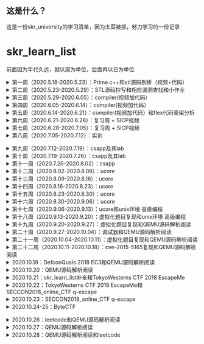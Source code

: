 ## 这是什么？

这是一份skr_university的学习清单，因为太菜被抓，努力学习的一份记录

# skr_learn_list

前面因为年代久远，就以周为单位，后面再以日为单位

<details>
<summary>第一周（2020.5.18-2020.5.23）：Prime c++和stl源码剖析（视频+代码）</summary>

+ [x] Prime c++：第一章到第六章

  前面和prime c没什么太大的区别，就暂且不进行记录

+ [x] stl源码剖析

  STL是C++标准库的一部分，占据了大部分的比例。STL借助模板把常用的数据结构及其算法都实现了一遍，且做到了数据结构和算法的分离。

  + [视频总结](https://github.com/tina2114/Sakura_University/blob/master/%E7%AC%AC%E4%B8%80%E8%87%B3%E4%BA%8C%E5%91%A8/README.md)

    六大组件：

    1. 容器：

       序列容器 + 关联式容器

    2. 算法：

       sort，search，copy，erase，for_each，unique

    3. 迭代器：

       广义指针，使得算法能独立于容器

    4. 仿函数：

       泛化算法

    5. 配置器

       为容器提供空间配置和释放，对象构造和析构的服务

    6. 配接器

       将一种容器修饰为功能不同的另一种容器。例如deque，在此基础上禁用一些deque的功能实现队列和栈，这就是一种配接器。

  + [源码抄写](https://github.com/tina2114/Sakura_University/tree/master/%E7%AC%AC%E4%B8%80%E8%87%B3%E4%BA%8C%E5%91%A8)

    </details>

<details>
<summary>第二周（2020.5.23-2020.5.29）：STL源码抄写和相应漏洞查找和小作业</summary>

+ [x] [STL源码抄写](https://github.com/tina2114/Sakura_University/tree/master/%E7%AC%AC%E4%B8%80%E8%87%B3%E4%BA%8C%E5%91%A8)

+ [x] [相应漏洞查找](https://github.com/tina2114/Sakura_University/tree/master/%E7%AC%AC%E4%B8%80%E8%87%B3%E4%BA%8C%E5%91%A8/%E6%80%9D%E8%80%83%E9%A2%98%E4%B8%80)

  erase的处理不当，造成的浅拷贝

+ [x] [小作业](https://github.com/tina2114/Sakura_University/blob/master/%E7%AC%AC%E4%B8%80%E8%87%B3%E4%BA%8C%E5%91%A8/%E6%B5%8B%E8%AF%95%E9%A2%98/zhz_2.md)

  </details>

<details>
<summary>第三周（2020.5.29-2020.6.05）：compiler(视频加代码）</summary>

+ [x] [Lexer-词法分析](https://github.com/tina2114/Sakura_University/tree/master/%E7%AC%AC%E4%B8%89%E8%87%B3%E5%85%AB%E5%91%A8/PA2)

  主要编写符合cool语法的正则表达式的匹配规则，通过正则匹配对应的字符串，返回token

+ [x] [Parser-语法分析](https://github.com/tina2114/Sakura_University/tree/master/%E7%AC%AC%E4%B8%89%E8%87%B3%E5%85%AB%E5%91%A8/PA3)

  构建一个AST抽象语法树，但是其只是token的组合，还需要进行处理

  </details>

<details>
<summary>第四周（2020.6.05-2020.6.14）：compiler(视频加代码）</summary>

+ [x] [Semant-语义分析](https://github.com/tina2114/Sakura_University/tree/master/%E7%AC%AC%E4%B8%89%E8%87%B3%E5%85%AB%E5%91%A8/PA4)

  对Parser构成的AST抽象语法树进行二次处理，设定Environment(建立各种符号表)来约束各个类，方法的作用域

+ [ ] Code generator-代码生成

  1.计算继承图

  2.以深度优先的顺序将标签分配给所有类

  3.确定每个类的属性，临时对象和调度表的布局

  4.为全局数据生成代码：常量，调度表，...

  5.为每个功能生成代码

  </details>

<details>
<summary>第五周（2020.6.14-2020.6.21）：compiler(视频加代码）和flex代码骨架分析</summary>

+ [ ] Code generator-代码生成

  未完成，学不懂了......

+ [x] [flex代码骨架分析](https://github.com/tina2114/Sakura_University/blob/master/%E7%AC%AC%E4%B8%89%E8%87%B3%E5%85%AB%E5%91%A8/lexer%E4%BB%A3%E7%A0%81%E9%AA%A8%E6%9E%B6%E6%95%B4%E7%90%86.md)

  </details>

<details>
<summary>第六周（2020.6.21-2020.6.28）：复习周 + SICP视频</summary>

+ [x] SICP视频

  一直看到了P4（复合函数）

  </details>

<details>
<summary>第七周（2020.6.28-2020.7.05）：复习周 + SICP视频</summary>

+ [x] SICP视频

  看到了P6（符号化求导程序）

  </details>

<details>
<summary>第八周（2020.7.05-2020.7.12）：实训</summary>

​	写疫情实时监控系统去了......

​	</details>

<details>
<summary>第九周（2020.7.12-2020.7.19）：csapp及其lab</summary>

+ [x] csapp：第一章到第三章

+ [x] csapp-lab：lab1到lab3

  [lab1](https://github.com/tina2114/Sakura_University/tree/master/%E7%AC%AC%E4%B9%9D%E8%87%B3%E5%8D%81%E5%91%A8/csapp_lab/datalab)：Data lab

  使用<<，>>，^，&此类基本操作数实现取反，三位运算符，比较整数大小，浮点数转换等操作

  [lab2](https://github.com/tina2114/Sakura_University/tree/master/%E7%AC%AC%E4%B9%9D%E8%87%B3%E5%8D%81%E5%91%A8/csapp_lab/bomb)：Bomb lab

  一些简单的汇编，还算简单，唯独parse_6需要看出链表结构。还在parse_4中存在一处隐藏关卡

  lab3：Attack lab

  入门pwn

  </details>

<details>
<summary>第十周（2020.7.19-2020.7.26）：csapp及其lab</summary>

+ [x] csapp-lab：lab4到lab7

  [lab4](https://github.com/tina2114/Sakura_University/tree/master/%E7%AC%AC%E4%B9%9D%E8%87%B3%E5%8D%81%E5%91%A8/csapp_lab/archlab)：Arch lab

  与X86-64指令集相似的Y86-64指令集的学习，以及立即数的加入，优化。

  [lab5](https://github.com/tina2114/Sakura_University/tree/master/%E7%AC%AC%E4%B9%9D%E8%87%B3%E5%8D%81%E5%91%A8/csapp_lab/cachelab)：Cache lab

  自行模拟一个cache，来达到高速缓存的作用。

  [lab6](https://github.com/tina2114/Sakura_University/tree/master/%E7%AC%AC%E4%B9%9D%E8%87%B3%E5%8D%81%E5%91%A8/csapp_lab/shlab-handout)：Shell lab

  实现一个简易的linux里的shell

  [lab7](https://github.com/tina2114/Sakura_University/tree/master/%E7%AC%AC%E4%B9%9D%E8%87%B3%E5%8D%81%E5%91%A8/csapp_lab/malloclab)：Malloc lab

  实现一个简易的glibc的堆块回收

  </details>

<details>
<summary>第十一周（2020.7.26-2020.8.02）：csapp</summary>

+ [x] csapp：看到最后一章并发编程

+ [ ] csapp-lab：proxy lab

  未完成

  </details>

<details>
<summary>第十二周（2020.8.02-2020.8.09）：ucore</summary>

+ [x] ucore-lab：lab1到lab2

  [lab1](https://github.com/tina2114/Sakura_University/tree/master/%E7%AC%AC%E5%8D%81%E4%B8%80%E8%87%B3%E5%8D%81%E5%85%AD%E5%91%A8/LAB%201)：

  启动操作系统的bootloader，操作系统如何加载到内存

  [lab2](https://github.com/tina2114/Sakura_University/tree/master/%E7%AC%AC%E5%8D%81%E4%B8%80%E8%87%B3%E5%8D%81%E5%85%AD%E5%91%A8/LAB%202)：

  first-fit连续物理内存分配，寻找虚拟地址对应的页表项

  </details>

<details>
<summary>第十三周（2020.8.09-2020.8.16）：ucore</summary>

+ [x] ucore-lab：lab3到lab5

  [lab3](https://github.com/tina2114/Sakura_University/tree/master/%E7%AC%AC%E5%8D%81%E4%B8%80%E8%87%B3%E5%8D%81%E5%85%AD%E5%91%A8/LAB%203)：虚拟内存管理

  页表机制，换出机制，缺页故障处理

  [lab4](https://github.com/tina2114/Sakura_University/tree/master/%E7%AC%AC%E5%8D%81%E4%B8%80%E8%87%B3%E5%8D%81%E5%85%AD%E5%91%A8/LAB%204)：内核线程管理

  建立内核线程的关键信息

  [lab5](https://github.com/tina2114/Sakura_University/tree/master/%E7%AC%AC%E5%8D%81%E4%B8%80%E8%87%B3%E5%8D%81%E5%85%AD%E5%91%A8/LAB%205)：用户进程管理

  （创建，执行，切换，结束）

  </details>

<details>
<summary>第十四周（2020.8.16-2020.8.23）：ucore</summary>

+ [x] ucore-lab：lab6到lab7

  [lab6](https://github.com/tina2114/Sakura_University/tree/master/%E7%AC%AC%E5%8D%81%E4%B8%80%E8%87%B3%E5%8D%81%E5%85%AD%E5%91%A8/LAB%206)：进程调度

  进程一共三个状态，等待，就绪，运行，RR调度算法，Stride Scheduling调度算法

  [lab7](https://github.com/tina2114/Sakura_University/tree/master/%E7%AC%AC%E5%8D%81%E4%B8%80%E8%87%B3%E5%8D%81%E5%85%AD%E5%91%A8/LAB%207)：同步互斥

  内核级信号量的实现，哲学家就餐问题

  </details>

<details>
<summary>第十五周（2020.8.23-2020.8.30）：ucore</summary>

+ [x] ucore-lab：lab8

  [lab8](https://github.com/tina2114/Sakura_University/tree/master/%E7%AC%AC%E5%8D%81%E4%B8%80%E8%87%B3%E5%8D%81%E5%85%AD%E5%91%A8/LAB%208)：文件系统

  VFS结构，文件控制块，读文件操作的实现

  </details>

<details>
<summary>第十六周（2020.8.30-2020.9.06）：ucore</summary>

+ [x] ucore-lab拓展：lab1拓展到lab4拓展

  lab1拓展：

  1. 从用户态切换到内核态的函数

     利用int指令产生软中断，再恢复esp

  2. 内核态到用户态的互相切换

     内核态到用户态需要先获取真正的ebp和esp，再抬栈伪造esp和ss

     用户态到内核态需要先把内核态上除了ss和esp的内容全复制到原先用户态的栈上，这是为了中断返回后能够正常执行原先被打断的程序。将伪造的栈上的段寄存器进行修改，使其指向DPL为0的相应段描述符

  lab2拓展：伙伴系统分配算法

  ​	设计一个二叉树的树状结构，根节点的内存空间最大，每一层的内存空间都是上一层的一半，用户要求size大小的内存块时，会先判断是否是2的倍数，不是就向上取整，在二叉树里匹配，分配。

  在释放内存块时，会依次进行判断临近节点和父节点是否空闲，是就依次合并。

  lab3拓展：实现识别dirty bit的 extended clock页替换算法

  ​	与LRU算法类似，不过......如果真要实现的话，应该得对这个ucore进行大魔改，所以就进行了简易的实现

  lab4拓展：无拓展

  </details>

<details>
<summary>第十七周（2020.9.06-2020.9.13）：ucore和unix环境 高级编程</summary>

+ [x] ucore-lab拓展：lab5拓展到lab6拓展

  lab5拓展：实现COW机制

  ​	写时复制，只有在进行写操作的时候才分配新的物理页

  lab6拓展：CFS调度算法

  ​	主要是简化了virutime中的运行周期 * 1024 / 进程权重，转而变成 1024 / 进程权重，因为ucore本身设计是基于时间片的调度，运行周期并未在ucore中定义

+ [x] unix环境高级编程：看到第五章

  </details>

<details>
<summary>第十八周（2020.9.13-2020.9.20）：虚拟化题目复现和unix环境 高级编程</summary>

+ [x] [CONFidence ctf 2020 kvm](https://github.com/tina2114/Sakura_University/tree/master/%E5%A4%96%E5%8D%A1%E8%B5%9B/CONFidence%20ctf%202020)：

  1. 这题算不上真正的虚拟化，在程序里分配了一块区域来模拟
  2. 漏洞点主要出现在分配出来的栈起始地址和创建虚拟化时的起始地址不一致， 0x7fffffff5cc0为栈起始地址，size大小为0x8000，0x7fffffff6000为虚拟化空间起始地址，size大小也为0x8000
  3. 造成的问题是可以在虚拟化空间里获取物理机的数据，拿到ret地址
  4. 伪造页表项，进入到储存ret地址所在的地方，将ret地址改为one_gadget地址

+ [ ] PlaidCTF 2020 sandybox：

  复现到一半，还未完成

+ [x] unix环境 高级编程：看到第六章

  </details>

<details>
<summary>第十九周（2020.9.20-2020.9.27）：虚拟化题目复现和QEMU源码解析阅读</summary>

+ [x] [PlaidCTF 2020 sandybox](https://github.com/tina2114/Sakura_University/tree/master/%E5%A4%96%E5%8D%A1%E8%B5%9B/PlaidCTF%202020/sandybox)：

  1. 借用了ptrace函数来模拟实现沙盒
  2. 漏洞点在于设计模式的小问题，因为它预设的信号都是两次，子进程进行系统调用一次，系统调用结束一次。但是如果有只发生一次信号的调用存在呢？
  3. 这里就借用了int 3，系统调用信号只发送一次来进行绕过沙盒检测，来执行我们的shellcode

+ [x] [QEMU源码解析阅读](https://github.com/tina2114/Sakura_University/blob/master/QEMU%26KVM%E6%BA%90%E7%A0%81%E8%A7%A3%E6%9E%90%E7%AC%94%E8%AE%B0/%E7%AC%AC%E4%B8%80%E7%AB%A0.md)：

  QEMU/KVM概述

  </details>

<details>
<summary>第二十周（2020.9.27-2020.10.04）：调试器和QEMU源码解析阅读</summary>

+ [x] [调试器](https://github.com/tina2114/Sakura_University/tree/master/homework/%E8%B0%83%E8%AF%95%E5%99%A8)：

  实现了看寄存器，运行，断点功能

+ [x] [QEMU源码解析阅读](https://github.com/tina2114/Sakura_University/blob/master/QEMU%26KVM%E6%BA%90%E7%A0%81%E8%A7%A3%E6%9E%90%E7%AC%94%E8%AE%B0/%E7%AC%AC%E4%BA%8C%E7%AB%A0.md)：第二章

  1. 先去用c实现了一下OOP的三种最基本的特性：封装，继承，多态

  2. glib事件循环机制

     glib实现了完整的事件循环分发机制，一次循环包括prepare，query，check，dispatch过程

  3. QEMU事件循环机制

     glib_pollfds_fill，qemu_poll_ns，glib_pollfds_fill

     </details>

<details>
<summary>第二十一周（2020.10.04-2020.10.11）：虚拟化题目复现和QEMU源码解析阅读</summary>

+ [x] [blizzardctf2017 strng](https://github.com/tina2114/Sakura_University/tree/master/%E5%A4%96%E5%8D%A1%E8%B5%9B/blizzardctf2017)：pmio_write写入位置未检测导致的越界

  1. pmio_read进行越界读，将结构体里面buf后面跟着的srand函数地址读出来
  2. 计算libc基址和system地址
  3. 将指针覆盖成system，再写入"cat /root/flag"作为参数，调用指针

+ [x] [HITB GSEC 2017 babyqemu](https://github.com/tina2114/Sakura_University/tree/master/%E5%A4%96%E5%8D%A1%E8%B5%9B/HITB%20GSEC%202017)：同样的未检测导致的越界

  和上面的题目差不多，也是结构体里的buf后面跟着一个指针，读取指针，拿到程序基址，再拿到system_plt地址，后面就是把指针覆盖成system_plt地址，写入参数，调用

+ [ ] [QEMU源码解析阅读](https://github.com/tina2114/Sakura_University/blob/master/QEMU%26KVM%E6%BA%90%E7%A0%81%E8%A7%A3%E6%9E%90%E7%AC%94%E8%AE%B0/%E7%AC%AC%E4%B8%89%E7%AB%A0.md)：第三章

  未完成

  </details>

<details>
<summary>第二十二周（2020.10.11-2020.10.18）：cve-2015-5165复现和QEMU源码解析阅读</summary>

+ [x] [cve-2015-5165](https://github.com/tina2114/Sakura_University/tree/master/%E6%BC%8F%E6%B4%9E%EF%BC%8Cparttern%E5%88%86%E6%9E%90/qemu-pwn-cve-2015-5165)：典型的整数下溢

+ [x] [QEMU源码解析阅读](https://github.com/tina2114/Sakura_University/blob/master/QEMU%26KVM%E6%BA%90%E7%A0%81%E8%A7%A3%E6%9E%90%E7%AC%94%E8%AE%B0/%E7%AC%AC%E4%B8%89%E7%AB%A0.md)：第三章

  1. fw_cfg设备

     fw_cfg完成把QEMU数据传递给虚拟机的工作

  2. SeaBIOS

     SeaBIOS是QEMU/KVM虚拟化方案的默认BIOS

+ [ ] DefconQuals 2018 EC3：

  未完成

  </details>

<details>
<summary>2020.10.19：DefconQuals 2018 EC3和QEMU源码解析阅读</summary>

+ [x] [DefconQuals 2018 EC3](https://github.com/tina2114/Sakura_University/tree/master/%E5%A4%96%E5%8D%A1%E8%B5%9B/DefconQuals%202018%20EC3)：mmio_write写入的位置无检测导致的UAF
  
  1. 无符号表，但是可以依据shift + f12搜寻class_init --> 找到realize函数 --> 找到off_xxxxx的ops结构体 --> 结构体中第一个就是mmio_read，第二个就是mmio_write
  2. write中未对写入位置进行检测，存在UAF
  3. 进行常规的伪造，将chunk创建到存储堆块的数组中，里面写入malloc的got表地址
4. 对got里面进行改写，改成system('cat ./flag')

+ [x] [QEMU源码解析阅读](https://github.com/tina2114/Sakura_University/blob/master/QEMU%26KVM%E6%BA%90%E7%A0%81%E8%A7%A3%E6%9E%90%E7%AC%94%E8%AE%B0/%E7%AC%AC%E5%9B%9B%E7%AB%A0.md)：CPU虚拟化

  1. CPU虚拟化介绍

     + VMX架构，分为虚拟机监视器（VMM）和虚拟机（VM），QEMU/KVM属于VMM，挂载的镜像属于VM
     + VMCS，VCPU的描述符。用来管理VMX non-root Operation转换以及控制VCPU的行为

  2. KVM模块初始化

     初始化CPU与架构无关的数据以及设置与架构相关的虚拟化支持

  3. 虚拟机创建

     要创建虚拟机，需要用户侧的QEMU发起请求，最后将其创建的虚拟机挂载到vm_list为头节点的链表上
     
     </details>

<details>
<summary>2020.10.20：QEMU源码解析阅读</summary>

+ [x] [QEMU源码解析阅读](https://github.com/tina2114/Sakura_University/blob/master/QEMU%26KVM%E6%BA%90%E7%A0%81%E8%A7%A3%E6%9E%90%E7%AC%94%E8%AE%B0/%E7%AC%AC%E5%9B%9B%E7%AB%A0.md)：CPU虚拟化

    1. QEMU的CPU创建

       QEMU能模拟多种CPU，所以存在一套继承结构

       + CPU对象初始化

         CPU类型初始化(CPUState)，对象实例化(X86CPU)后，具现化(启用realize函数)

       + QEMU和KVM间的共享数据

         可能创建的最大值是三页，每页都有自己的功能，存储两者的共享数据

    2. VCPU运行

       核心代码是do-while循环，cpu运行，遇到事件需要VM Exit就退出到KVM or QEMU，根据信息进行处理，处理完毕cpu再次运行

    3. VCPU调度

       + 在同一物理CPU上运行VCPU

         VMRESUME指令

       + 需要切换到不同的物理CPU

         VMCLEAR，VMPTRLD和VMLAUNCH指令

         </details>


<details>
<summary>2020.10.21：skr_learn_list补全和TokyoWesterns CTF 2018 EscapeMe</summary>

+ [x] skr_learn_list：把前面的经历全部补齐了

+ [ ] TokyoWesterns CTF 2018 EscapeMe：

  ​	环境配了半天，在16上起不来，看了看题目描述，环境是18。明天在18上试试

  </details>

<details>
<summary>2020.10.22：TokyoWesterns CTF 2018 EscapeMe和SECCON2018_online_CTF q-escape</summary>
+ [ ] TokyoWesterns CTF 2018 EscapeMe：

  ​	18上也起不来，没办法，换题目

+ [ ] SECCON2018_online_CTF q-escape：

  今日消防演习，不知道谁，把烟雾弹扔我寝室门口了，寝室门还没关，重灾区......	

  结果就是，未完成。

  </details>

<details>
<summary>2020.10.23：SECCON2018_online_CTF q-escape</summary>

+ [x] [SECCON2018_online_CTF q-escape](https://github.com/tina2114/Sakura_University/tree/master/%E5%A4%96%E5%8D%A1%E8%B5%9B/SECCON2018_online_CTF%20q-escape)：典型的边界检测不严，导致溢出能对结构体的下一个数组进行操作

  ​	这题基本操作不难，不过学到了一个平时不注意的小细节，opaque->vs[0x10]实际上就是latch[0]，opaque->vs[idx].buf是自动将latch[0]里面的内容当作指针来识别。

  ​	核心思想就是利用越界，将latch[0]里面的数据改为不同的got表地址，修改got里面的数据来达成system("cat flag")

  </details>

<details>
<summary>2020.10.24-25：ByteCTF</summary>

​	Nu1L有本书是ctfer从0到1，打了ByteCTF，我直接从1到0。裂开。

​	</details>

<details>
<summary>2020.10.26：leetcode和QEMU源码解析阅读</summary>

+ [x] leetcode：845 数组中的最长山脉

  左右分割，遍历数组，找到左右size相加最大的值

+ [x] [QEMU源码解析](https://github.com/tina2114/Sakura_University/blob/master/QEMU%26KVM%E6%BA%90%E7%A0%81%E8%A7%A3%E6%9E%90%E7%AC%94%E8%AE%B0/%E7%AC%AC%E4%BA%94%E7%AB%A0.md)：内存虚拟化

  EPT寻址方式：

  + 四级页表（每个9位的offset）+ 页(4kb)内偏移（12位的offset）
  + EPTP里获取基址，然后基址+偏移找到下一个页表的起始地址，以此循环往复

  QEMU内存初始化的基本结构：

  + `AddressSpace`结构体：表示一个虚拟机或者虚拟CPU能够访问的所有物理地址（这里指的是寻址地址）
  + `MemoryRegion`结构体：表示虚拟机的一段内存区域

  QEMU虚拟机内存初始化：

  + 低端内存和高端内存

  + 主要初始化由pc_memory_init函数完成：

    分配虚拟机的实际物理内存，创建ram_below_4g region，创建fw_cfg设备等
    
    </details>

<details>
<summary>2020.10.27：QEMU源码解析阅读</summary>


+ [x] [QEMU源码解析](https://github.com/tina2114/Sakura_University/blob/master/QEMU%26KVM%E6%BA%90%E7%A0%81%E8%A7%A3%E6%9E%90%E7%AC%94%E8%AE%B0/%E7%AC%AC%E4%BA%94%E7%AB%A0.md)：内存虚拟化

  内存更改通知：

  初始化，更新AddressSpace的内存视图，每个注册的MemoryListener调用commit回调函数

  内存平坦化：

  主要是将原本的内存拓扑的无环图结构转换成在一个FlatRange结构的数组里面。
  
  </details>

<details>
<summary>2020.10.28：QEMU源码解析阅读和leetcode</summary>

+ [x] QEMU源码解析：内存虚拟化

  KVM注册内存：

  AddressSpace上的内存布局主要由`address_space_update_topology`函数来更新，并且把内存拓扑信息同步到KVM。

  内存分派表的构建：

  QEMU的内存分派指的是，当给定一个AddressSpace和一个地址时，能够快速地找到其所在的MemoryRegionSection，从而找到对应的MemoryRegion

  + 具体的寻址过程：ptr中存储一个地址，根据物理地址本身一些位作为Node的索引，找隶属PhysPageEntry，类似于MMU寻址，层层页表寻找，根据最后的PhysPageEntry的ptr找到sections数组，得到MemoryRegionection
  + 具体的创建过程：类似于页表创建，计算当前页目录中一项能够表示多少内存空间step，判断当前页目录项对应的页表是否存在，不存在就分配一个Node，不断循环以上步骤，最后一页页表的index是PhysPageMap中sections数组中的索引。

+ [x] leetcode：1207 独一无二的出现次数

  运用Map和set容器来进行重复出现次数是否一致的判断

<details>
<summary>2020.10.29：QEMU源码解析阅读</summary>

+ [x] QEMU源码解析：内存虚拟化

  虚拟机物理地址的设置：

  1. 遍历内存槽，查看要创建的slot是否与当前的内存条的slot有重合
  2. 获取需要创建的页面个数，分配内存空间（这里存在检测：是否对齐，用户态设置是否允许大页）
  3. 创建slot的内存槽，将其id号，虚拟机的物理内存地址，大小，对应用户态进程中分配的虚拟机地址等信息传入内存槽，并将该内存槽插入slots->memslots，并对齐按gfn从大到小排序

  MMIO机制：

  1. QEMU申明一段内存作为MMIO内存，但这不会导致实际QEMU进程的内存分配
  2. SeaBIOS会分配好所有设备MMIO对应的基址
  3. 当Guest第一次访问MMIO的地址时，会发生EPT violation，产生VM Exit
  4. KVM创建一个EPT页表，并设置页表项特殊标志
  5. 虚拟机之后再访问对应的MMIO地址的时候就会产生EPT misconfig，从而产生VM Exit，退出到KVM，然后KVM负责将该事件分发到QEMU